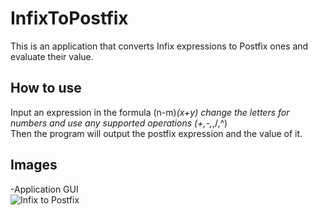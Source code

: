 # InfixToPostfix
This is an application that converts Infix expressions to Postfix ones and evaluate their value.
## How to use
Input an expression in the formula (n-m)*(x+y) change the letters for numbers and use any supported operations (+,-,*,/,^) <br>
Then the program will output the postfix expression and the value of it.
## Images
-Application GUI <br>
![Infix to Postfix](https://i.imgur.com/Tl4KlY5.png)

